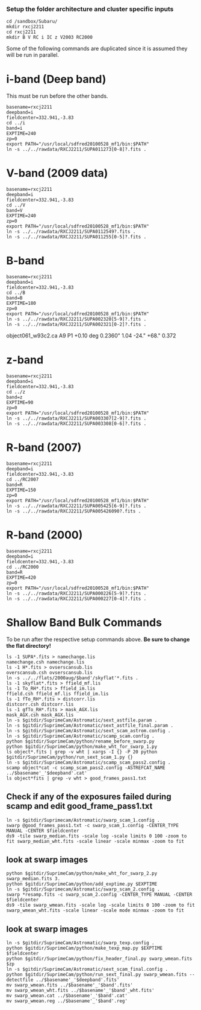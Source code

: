 ### Setup the folder architecture and cluster specific inputs
```
cd /sandbox/Subaru/
mkdir rxcj2211
cd rxcj2211
mkdir B V RC i IC z V2003 RC2000
```


Some of the following commands are duplicated since it is assumed they will be
run in parallel.

# i-band (Deep band)
This must be run before the other bands.
```
basename=rxcj2211
deepband=i
fieldcenter=332.941,-3.83
cd ../i
band=i
EXPTIME=240
zp=0
export PATH="/usr/local/sdfred20100528_mf1/bin:$PATH"
ln -s ../../rawdata/RXCJ2211/SUPA011273[0-8]?.fits .
```

# V-band (2009 data)
```
basename=rxcj2211
deepband=i
fieldcenter=332.941,-3.83
cd ../V
band=V
EXPTIME=240
zp=0
export PATH="/usr/local/sdfred20100528_mf1/bin:$PATH"
ln -s ../../rawdata/RXCJ2211/SUPA0112549?.fits .
ln -s ../../rawdata/RXCJ2211/SUPA011255[0-5]?.fits .
```


# B-band
```
basename=rxcj2211
deepband=i
fieldcenter=332.941,-3.83
cd ../B
band=B
EXPTIME=180
zp=0
export PATH="/usr/local/sdfred20100528_mf1/bin:$PATH"
ln -s ../../rawdata/RXCJ2211/SUPA002320[5-9]?.fits .
ln -s ../../rawdata/RXCJ2211/SUPA002321[0-2]?.fits .
```

object061_w93c2.ca A9  P1  +0.10 deg  0.2360"   1.04     -24."    +68."  0.372


# z-band
```
basename=rxcj2211
deepband=i
fieldcenter=332.941,-3.83
cd ../z
band=z
EXPTIME=90
zp=0
export PATH="/usr/local/sdfred20100528_mf1/bin:$PATH"
ln -s ../../rawdata/RXCJ2211/SUPA003307[2-9]?.fits .
ln -s ../../rawdata/RXCJ2211/SUPA003308[0-6]?.fits .
```

# R-band (2007)
```
basename=rxcj2211
deepband=i
fieldcenter=332.941,-3.83
cd ../RC2007
band=R
EXPTIME=150
zp=0
export PATH="/usr/local/sdfred20100528_mf1/bin:$PATH"
ln -s ../../rawdata/RXCJ2211/SUPA005425[6-9]?.fits .
ln -s ../../rawdata/RXCJ2211/SUPA005426090?.fits .
```


# R-band (2000)
```
basename=rxcj2211
deepband=i
fieldcenter=332.941,-3.83
cd ../RC2000
band=R
EXPTIME=420
zp=0
export PATH="/usr/local/sdfred20100528_mf1/bin:$PATH"
ln -s ../../rawdata/RXCJ2211/SUPA000226[5-9]?.fits .
ln -s ../../rawdata/RXCJ2211/SUPA000227[0-4]?.fits .
```


# Shallow Band Bulk Commands
To be run after the respective setup commands above.
__Be sure to change the flat directory!__
```
ls -1 SUPA*.fits > namechange.lis
namechange.csh namechange.lis
ls -1 H*.fits > ovserscansub.lis
overscansub.csh ovserscansub.lis
ln -s ../../flats/2000aug/$band'/skyflat'*.fits .
ls -1 skyflat*.fits > ffield_mf.lis
ls -1 To_RH*.fits > ffield_im.lis
ffield.csh ffield_mf.lis ffield_im.lis
ls -1 fTo_RH*.fits > distcorr.lis
distcorr.csh distcorr.lis
ls -1 gfTo_RH*.fits > mask_AGX.lis
mask_AGX.csh mask_AGX.lis
ln -s $gitdir/SuprimeCam/Astromatic/sext_astfile.param .
ln -s $gitdir/SuprimeCam/Astromatic/sext_astfile_final.param .
ln -s $gitdir/SuprimeCam/Astromatic/sext_scam_astrom.config .
ln -s $gitdir/SuprimeCam/Astromatic/scamp_scam.config .
python $gitdir/SuprimeCam/python/rename_before_swarp.py
python $gitdir/SuprimeCam/python/make_wht_for_swarp_1.py
ls object*.fits | grep -v wht | xargs -I {} -P 20 python $gitdir/SuprimeCam/python/run_sext_scam_1.py {}
ln -s $gitdir/SuprimeCam/Astromatic/scamp_scam_pass2.config .
scamp object*cat -c scamp_scam_pass2.config -ASTREFCAT_NAME ../$basename'_'$deepband'.cat'
ls object*fits | grep -v wht > good_frames_pass1.txt
```

## Check if any of the exposures failed during scamp and edit good_frame_pass1.txt

```
ln -s $gitdir/Suprimecam/Astromatic/swarp_scam_1.config .
swarp @good_frames_pass1.txt -c swarp_scam_1.config -CENTER_TYPE MANUAL -CENTER $fieldcenter
ds9 -tile swarp_median.fits -scale log -scale limits 0 100 -zoom to fit swarp_median_wht.fits -scale linear -scale minmax -zoom to fit
```

## look at swarp images

```
python $gitdir/SuprimeCam/python/make_wht_for_swarp_2.py swarp_median.fits 3.
python $gitdir/SuprimeCam/python/add_exptime.py $EXPTIME
ln -s $gitdir/Suprimecam/Astromatic/swarp_scam_2.config .
swarp *resamp.fits -c swarp_scam_2.config -CENTER_TYPE MANUAL -CENTER $fieldcenter
ds9 -tile swarp_wmean.fits -scale log -scale limits 0 100 -zoom to fit swarp_wmean_wht.fits -scale linear -scale mode minmax -zoom to fit
```

## look at swarp images

```
ln -s $gitdir/SuprimeCam/Astromatic/swarp_texp.config .
python $gitdir/SuprimeCam/python/make_texp_map.py $EXPTIME $fieldcenter
python $gitdir/SuprimeCam/python/fix_header_final.py swarp_wmean.fits $zp
ln -s $gitdir/SuprimeCam/Astromatic/sext_scam_final.config .
python $gitdir/SuprimeCam/python/run_sext_final.py swarp_wmean.fits --detectfile ../$basename'_'$deepband'.fits'
mv swarp_wmean.fits ../$basename'_'$band'.fits'
mv swarp_wmean_wht.fits ../$basename'_'$band'_wht.fits'
mv swarp_wmean.cat ../$basename'_'$band'.cat'
mv swarp_wmean.reg ../$basename'_'$band'.reg'
```
